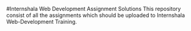 #Internshala Web Development Assignment Solutions
This repository consist of all the assignments which should be uploaded to Internshala Web-Development Training.
